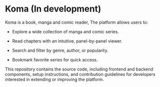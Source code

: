 # Koma (In development)
Koma is a book, manga and comic reader, The platform allows users to:

- Explore a wide collection of manga and comic series.

- Read chapters with an intuitive, panel-by-panel viewer.

- Search and filter by genre, author, or popularity.

- Bookmark favorite series for quick access.

This repository contains the source code, including frontend and backend components, setup instructions, and contribution guidelines for developers interested in extending or improving the platform.